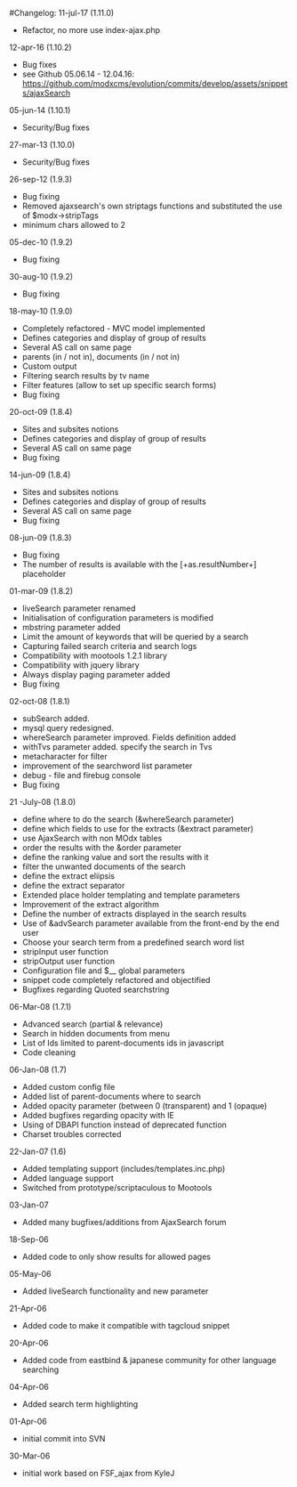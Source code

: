 #Changelog:
11-jul-17 (1.11.0)
- Refactor, no more use index-ajax.php

12-apr-16 (1.10.2)

- Bug fixes
- see Github 05.06.14 - 12.04.16: https://github.com/modxcms/evolution/commits/develop/assets/snippets/ajaxSearch

05-jun-14 (1.10.1)

- Security/Bug fixes

27-mar-13 (1.10.0)

- Security/Bug fixes

26-sep-12 (1.9.3)

- Bug fixing
- Removed ajaxsearch's own striptags functions and substituted the use of $modx->stripTags
- minimum chars allowed to 2

05-dec-10 (1.9.2)

- Bug fixing

30-aug-10 (1.9.2)

- Bug fixing

18-may-10 (1.9.0)

- Completely refactored - MVC model implemented
- Defines categories and display of group of results
- Several AS call on same page
- parents (in / not in), documents (in / not in)
- Custom output
- Filtering search results by tv name
- Filter features (allow to set up specific search forms)
- Bug fixing

20-oct-09 (1.8.4)

- Sites and subsites notions
- Defines categories and display of group of results
- Several AS call on same page
- Bug fixing

14-jun-09 (1.8.4)

- Sites and subsites notions
- Defines categories and display of group of results
- Several AS call on same page
- Bug fixing

08-jun-09 (1.8.3)

- Bug fixing
- The number of results is available with the [+as.resultNumber+] placeholder

01-mar-09 (1.8.2)

- liveSearch parameter renamed
- Initialisation of configuration parameters is modified
- mbstring parameter added
- Limit the amount of keywords that will be queried by a search
- Capturing failed search criteria and search logs
- Compatibility with mootools 1.2.1 library
- Compatibility with jquery library
- Always display paging parameter added
- Bug fixing

02-oct-08 (1.8.1)

- subSearch added.
- mysql query redesigned.
- whereSearch parameter improved. Fields definition added
- withTvs parameter added. specify the search in Tvs
- metacharacter for filter
- improvement of the searchword list parameter
- debug - file and firebug console
- Bug fixing

21 -July-08 (1.8.0)

- define where to do the search (&whereSearch parameter)
- define which fields to use for the extracts (&extract parameter)
- use AjaxSearch with non MOdx tables
- order the results with the &order parameter
- define the ranking value and sort the results with it
- filter the unwanted documents of the search
- define the extract eliipsis
- define the extract separator
- Extended place holder templating and template parameters
- Improvement of the extract algorithm
- Define the number of extracts displayed in the search results
- Use of &advSearch parameter available from the front-end by the end user
- Choose your search term from a predefined search word list
- stripInput user function
- stripOutput user function
- Configuration file and $__ global parameters
- snippet code completely refactored and objectified
- Bugfixes regarding Quoted searchstring

06-Mar-08 (1.7.1)

- Advanced search (partial & relevance)
- Search in hidden documents from menu
- List of Ids limited to parent-documents ids in javascript
- Code cleaning

06-Jan-08 (1.7)

- Added custom config file
- Added list of parent-documents where to search
- Added opacity parameter (between 0 (transparent) and 1 (opaque)
- Added bugfixes regarding opacity with IE
- Using of DBAPI function instead of deprecated function
- Charset troubles corrected

22-Jan-07 (1.6)

- Added templating support (includes/templates.inc.php)
- Added language support
- Switched from prototype/scriptaculous to Mootools
	
03-Jan-07

- Added many bugfixes/additions from AjaxSearch forum

18-Sep-06

- Added code to only show results for allowed pages

05-May-06

- Added liveSearch functionality and new parameter

21-Apr-06

- Added code to make it compatible with tagcloud snippet

20-Apr-06

- Added code from eastbind & japanese community for other language searching

04-Apr-06

- Added search term highlighting

01-Apr-06

- initial commit into SVN

30-Mar-06

- initial work based on FSF_ajax from KyleJ